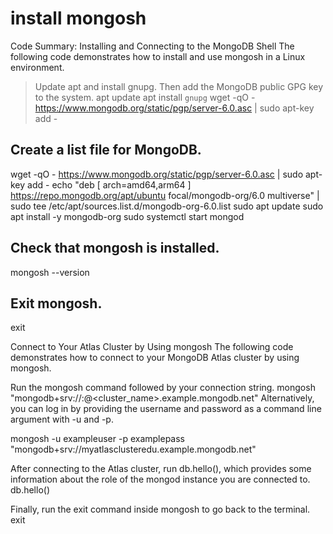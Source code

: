 # install mongosh

Code Summary: Installing and Connecting to the MongoDB Shell
The following code demonstrates how to install and use mongosh in a Linux environment.

> Update apt and install gnupg. Then add the MongoDB public GPG key to the system.
> apt update 
> apt install <code>gnupg</code>
> wget -qO - https://www.mongodb.org/static/pgp/server-6.0.asc | sudo apt-key add - 

## Create a list file for MongoDB.
wget -qO - https://www.mongodb.org/static/pgp/server-6.0.asc | sudo apt-key add -
echo "deb [ arch=amd64,arm64 ] https://repo.mongodb.org/apt/ubuntu focal/mongodb-org/6.0 multiverse" | sudo tee /etc/apt/sources.list.d/mongodb-org-6.0.list
sudo apt update
sudo apt install -y mongodb-org
sudo systemctl start mongod

## Check that mongosh is installed.
mongosh --version

## Exit mongosh.
exit

Connect to Your Atlas Cluster by Using mongosh
The following code demonstrates how to connect to your MongoDB Atlas cluster by using mongosh.

Run the mongosh command followed by your connection string.
mongosh "mongodb+srv://<username>:<password>@<cluster_name>.example.mongodb.net"
Alternatively, you can log in by providing the username and password as a command line argument with -u and -p.

mongosh -u exampleuser -p examplepass "mongodb+srv://myatlasclusteredu.example.mongodb.net"

After connecting to the Atlas cluster, run db.hello(), which provides some information about the role of the mongod instance you are connected to.
db.hello()

Finally, run the exit command inside mongosh to go back to the terminal.
exit
